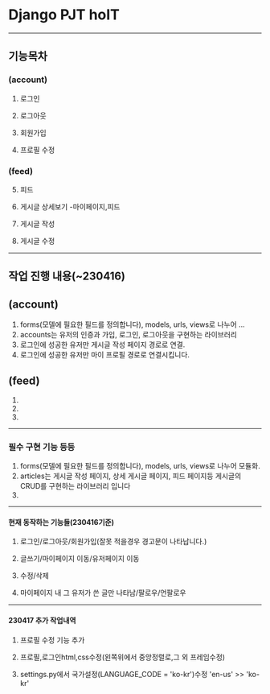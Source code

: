 # Django PJT hoIT
---
## 기능목차

### (account)
1. 로그인

2. 로그아웃

3. 회원가입

4. 프로필 수정

### (feed)
5. 피드

6. 게시글 상세보기 -마이페이지,피드

7. 게시글 작성

8. 게시글 수정

---






## 작업 진행 내용(~230416)

(account)
---
1. forms(모델에 필요한 필드를 정의합니다), models, urls, views로 나누어 ...
2. accounts는 유저의 인증과 가입, 로그인, 로그아웃을 구현하는 라이브러리
3. 로그인에 성공한 유저만 게시글 작성 페이지 경로로 연결.
4. 로그인에 성공한 유저만 마이 프로필 경로로 연결시킵니다.

(feed)
---
1. 
2. 
3. 

---
### 필수 구현 기능 등등

1. forms(모델에 필요한 필드를 정의합니다), models, urls, views로 나누어 모듈화.
2. articles는 게시글 작성 페이지, 상세 게시글 페이지, 피드 페이지등 게시글의 CRUD를 구현하는 라이브러리 입니다
3.
---
#### 현재 동작하는 기능들(230416기준)

1. 로그인/로그아웃/회원가입(잘못 적을경우 경고문이 나타납니다.)

2. 글쓰기/마이페이지 이동/유저페이지 이동

3. 수정/삭제

4. 마이페이지 내 그 유저가 쓴 글만 나타남/팔로우/언팔로우

---
#### 230417 추가 작업내역

1. 프로필 수정 기능 추가

2. 프로필,로그인html,css수정(왼쪽위에서 중앙정렬로,그 외 프레임수정)

3. settings.py에서 국가설정(LANGUAGE_CODE = 'ko-kr')수정 'en-us' >> 'ko-kr'
